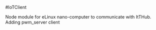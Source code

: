 #IoTClient

Node module for eLinux nano-computer to communicate with ItTHub.
Adding pwm_server client
